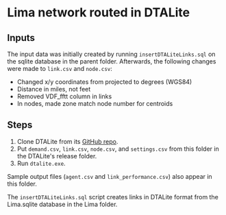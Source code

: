 # Lima network routed in DTALite

## Inputs
The input data was initially created by running `insertDTALiteLinks.sql` on the sqlite database in the parent folder. Afterwards, the following changes were made to `link.csv` and `node.csv`:

- Changed x/y coordinates from projected to degrees (WGS84)
- Distance in miles, not feet
- Removed VDF_fftt column in links
- In nodes, made zone match node number for centroids

## Steps
1. Clone DTALite from its [GitHub repo](https://github.com/asu-trans-ai-lab/DTALite).
2. Put `demand.csv`, `link.csv`, `node.csv`, and `settings.csv` from this folder in the DTALite's release folder.
3. Run `dtalite.exe`.

Sample output files (`agent.csv` and `link_performance.csv`) also appear in this folder. 

The `insertDTALiteLinks.sql` script creates links in DTALite format from the Lima.sqlite database in the Lima folder.